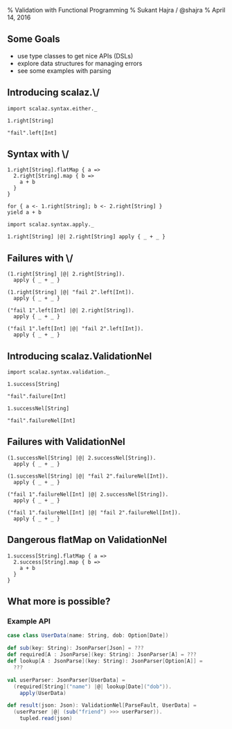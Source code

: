 % Validation with Functional Programming
% Sukant Hajra / @shajra
% April 14, 2016

## Some Goals

- use type classes to get nice APIs (DSLs)
- explore data structures for managing errors
- see some examples with parsing

## Introducing scalaz.\\/

```tut
import scalaz.syntax.either._

1.right[String]

"fail".left[Int]
```

## Syntax with \\/

```tut
1.right[String].flatMap { a =>
  2.right[String].map { b =>
    a + b
  }
}

for { a <- 1.right[String]; b <- 2.right[String] }
yield a + b

import scalaz.syntax.apply._

1.right[String] |@| 2.right[String] apply { _ + _ }
```

## Failures with \\/

```tut
(1.right[String] |@| 2.right[String]).
  apply { _ + _ }

(1.right[String] |@| "fail 2".left[Int]).
  apply { _ + _ }

("fail 1".left[Int] |@| 2.right[String]).
  apply { _ + _ }

("fail 1".left[Int] |@| "fail 2".left[Int]).
  apply { _ + _ }
```

## Introducing scalaz.ValidationNel

```tut
import scalaz.syntax.validation._

1.success[String]

"fail".failure[Int]

1.successNel[String]

"fail".failureNel[Int]
```

## Failures with ValidationNel

```tut
(1.successNel[String] |@| 2.successNel[String]).
  apply { _ + _ }

(1.successNel[String] |@| "fail 2".failureNel[Int]).
  apply { _ + _ }

("fail 1".failureNel[Int] |@| 2.successNel[String]).
  apply { _ + _ }

("fail 1".failureNel[Int] |@| "fail 2".failureNel[Int]).
  apply { _ + _ }
```

## Dangerous flatMap on ValidationNel

```tut
1.success[String].flatMap { a =>
  2.success[String].map { b =>
    a + b
  }
}
```

## What more is possible?

### Example API

```scala
case class UserData(name: String, dob: Option[Date])

def sub(key: String): JsonParser[Json] = ???
def required[A : JsonParse](key: String): JsonParser[A] = ???
def lookup[A : JsonParse](key: String): JsonParser[Option[A]] =
  ???

val userParser: JsonParser[UserData] =
  (required[String]("name") |@| lookup[Date]("dob")).
    apply(UserData)

def result(json: Json): ValidationNel[ParseFault, UserData] =
  (userParser |@| (sub("friend") >>> userParser)).
    tupled.read(json)
```
